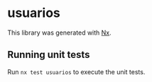 # usuarios

This library was generated with [Nx](https://nx.dev).

## Running unit tests

Run `nx test usuarios` to execute the unit tests.
